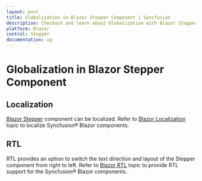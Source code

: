 ```yaml
---
layout: post
title: Globalization in Blazor Stepper Component | Syncfusion
description: Checkout and learn about Globalization with Blazor Stepper component in Blazor Server App and Blazor WebAssembly App.
platform: Blazor
control: Stepper
documentation: ug
---
```


# Globalization in Blazor Stepper Component

## Localization

[Blazor Stepper](https://www.syncfusion.com/blazor-components/blazor-stepper) component can be localized. Refer to [Blazor Localization](https://blazor.syncfusion.com/documentation/common/localization) topic to localize Syncfusion&reg; Blazor components.

## RTL

RTL provides an option to switch the text direction and layout of the Stepper component from right to left. Refer to [Blazor RTL](https://blazor.syncfusion.com/documentation/common/right-to-left) topic to provide RTL support for the Syncfusion&reg; Blazor components.
